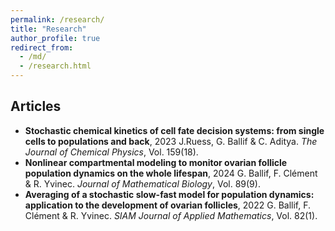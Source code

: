 ```yaml
---
permalink: /research/
title: "Research"
author_profile: true
redirect_from: 
  - /md/
  - /research.html
---
```


## Articles

* **Stochastic chemical kinetics of cell fate decision systems: from single cells to populations and back**, 2023
  J.Ruess, G. Ballif & C. Aditya. _The Journal of Chemical Physics_, Vol. 159(18).
* **Nonlinear compartmental modeling to monitor ovarian follicle population dynamics on the whole lifespan**, 2024
  G. Ballif, F. Clément & R. Yvinec. _Journal of Mathematical Biology_, Vol. 89(9).
* **Averaging of a stochastic slow-fast model for population dynamics: application to the development of ovarian follicles**, 2022
  G. Ballif, F. Clément & R. Yvinec. _SIAM Journal of Applied Mathematics_, Vol. 82(1).
